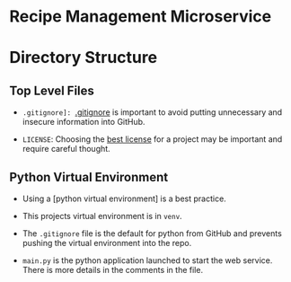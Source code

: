 # Recipe Management Microservice

# Directory Structure

## Top Level Files

- ```.gitignore]: ```[.gitignore](https://www.pluralsight.com/guides/how-to-use-gitignore-file) is important to
avoid putting unnecessary and insecure information into GitHub.


- ```LICENSE```: Choosing the 
[best license](https://docs.github.com/en/repositories/managing-your-repositorys-settings-and-features/customizing-your-repository/licensing-a-repository)
for a project may be important and require careful thought.

## Python Virtual Environment

- Using a [python virtual environment] is a best practice.


- This projects virtual environment is in ```venv```.


- The ```.gitignore``` file is the default for python from GitHub and prevents pushing the virtual environment into
the repo.


- ```main.py``` is the python application launched to start the web service.
There is more details in the comments in the file.


